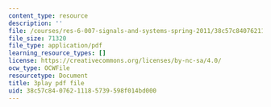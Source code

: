 ```yaml
---
content_type: resource
description: ''
file: /courses/res-6-007-signals-and-systems-spring-2011/38c57c84076211185739598f014bd000_pSN7t79RxC4.pdf
file_size: 71320
file_type: application/pdf
learning_resource_types: []
license: https://creativecommons.org/licenses/by-nc-sa/4.0/
ocw_type: OCWFile
resourcetype: Document
title: 3play pdf file
uid: 38c57c84-0762-1118-5739-598f014bd000
---
```

